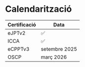 # Calendarització

| Certificació    | Data |
| -------- | ------- |
| eJPTv2  | ✅ |
| ICCA | ✅ |
| eCPPTv3 | setembre 2025 |
| OSCP | març 2026 |
